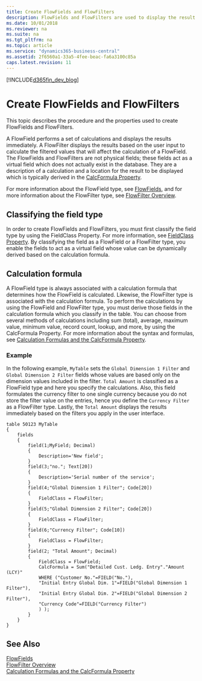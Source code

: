 ```yaml
---
title: Create FlowFields and FlowFilters
description: FlowFields and FlowFilters are used to display the result of the calculation described in the CalcFormula property. 
ms.date: 10/01/2018
ms.reviewer: na
ms.suite: na
ms.tgt_pltfrm: na
ms.topic: article
ms.service: "dynamics365-business-central"
ms.assetid: 2f6560a1-33a5-4fee-beac-fa6a3100c85a
caps.latest.revision: 11
---
```


[!INCLUDE[d365fin_dev_blog](includes/d365fin_dev_blog.md)]

# Create FlowFields and FlowFilters
This topic describes the procedure and the properties used to create FlowFields and FlowFilters. 

A FlowField performs a set of calculations and displays the results immediately. A FlowFilter displays the results based on the user input to calculate the filtered values that will affect the calculation of a FlowField. The FlowFields and FlowFilters are not physical fields; these fields act as a virtual field which does not actually exist in the database. They are a description of a calculation and a location for the result to be displayed which is typically derived in the [CalcFormula Property](properties/devenv-calcformula-property.md). 

For more information about the FlowField type, see [FlowFields](devenv-flowfields.md), and for more information about the FlowFilter type, see [FlowFilter Overview](devenv-flowfilter-overview.md).

<!--
### Example scenarios
A typical scenario for using a FlowField could be the Account Balance field in the General Ledger Account table that shows the balance of the account and calculates as the sum of the NetAmount fields for all General Journal entries in the account . A typical scenario for using a FlowFilter could be a date filter. 
-->

## Classifying the field type
In order to create FlowFields and FlowFilters, you must first classify the field type by using the FieldClass Property. For more information, see [FieldClass Property](properties/devenv-fieldclass-property.md). By classifying the field as a FlowField or a FlowFilter type, you enable the fields to act as a virtual field whose value can be dynamically derived based on the calculation formula. 

## Calculation formula
A FlowField type is always associated with a calculation formula that determines how the FlowField is calculated. Likewise, the FlowFilter type is associated with the calculation formula. To perform the calculations by using the FlowField and FlowFilter type, you must derive those fields in the calculation formula which you classify in the table. You can choose from several methods of calculations including sum (total), average, maximum value, minimum value, record count, lookup, and more, by using the CalcFormula Property. For more information about the syntax and formulas, see [Calculation Formulas and the CalcFormula Property](Properties/devenv-calculation-formulas-and-the-calcformula-property.md). 
 
### Example
In the following example, `MyTable` sets the `Global Dimension 1 Filter` and `Global Dimension 2 Filter` fields whose values are based only on the dimension values included in the filter. `Total Amount` is classified as a FlowField type and here you specify the calculations. Also, this field formulates the currency filter to one single currency because you do not store the filter value on the entries, hence you define the `Currency Filter` as a FlowFilter type. Lastly, the `Total Amount` displays the results immediately based on the filters you apply in the user interface. 


```
table 50123 MyTable
{
    fields
    {
        field(1;MyField; Decimal)
        {
            Description='New field';
        }
        field(3;"no."; Text[20])
        {
            Description='Serial number of the service';
        }
        field(4;"Global Dimension 1 Filter"; Code[20])
        {
            FieldClass = FlowFilter;
        }
        field(5;"Global Dimension 2 Filter"; Code[20])
        {
            FieldClass = FlowFilter;
        }
        field(6;"Currency Filter"; Code[10])
        {
            FieldClass = FlowFilter;
        }
        field(2; "Total Amount"; Decimal)
        {
            FieldClass = FlowField;
            CalcFormula = Sum("Detailed Cust. Ledg. Entry"."Amount (LCY)"
            WHERE ("Customer No."=FIELD("No."),
            "Initial Entry Global Dim. 1"=FIELD("Global Dimension 1 Filter"),
            "Initial Entry Global Dim. 2"=FIELD("Global Dimension 2 Filter"),
            "Currency Code"=FIELD("Currency Filter")
            ) );
        }
    }
}
```

## See Also  
[FlowFields](devenv-flowfields.md)  
[FlowFilter Overview](devenv-flowfilter-overview.md)  
[Calculation Formulas and the CalcFormula Property](Properties/devenv-calculation-formulas-and-the-calcformula-property.md)
